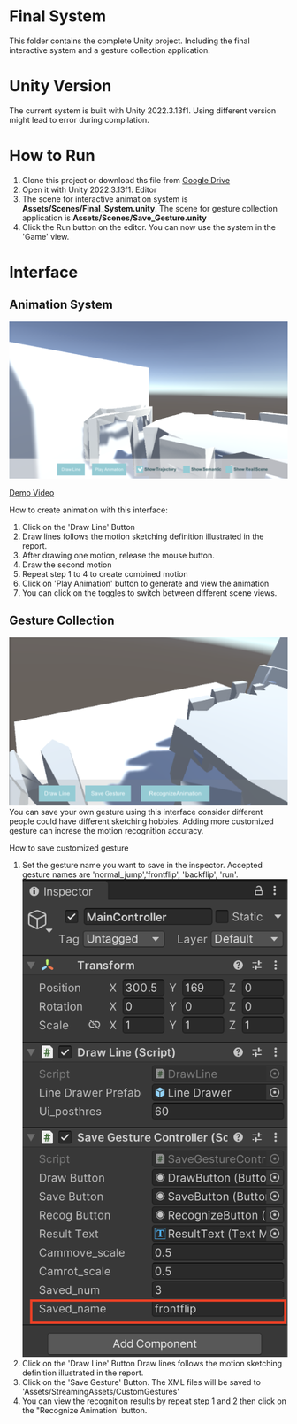 # Final System
This folder contains the complete Unity project. Including the final interactive system and a gesture collection application. 

# Unity Version
The current system is built with Unity 2022.3.13f1. Using different version might lead to error during compilation.

# How to Run
1. Clone this project or download ths file from [Google Drive](https://drive.google.com/file/d/1mr1S-H8ROfGjEYZbthwrXQ6j2vrY0Civ/view?usp=sharing)
2. Open it with Unity 2022.3.13f1. Editor
3. The scene for interactive animation system is **Assets/Scenes/Final_System.unity**. The scene for gesture collection application is **Assets/Scenes/Save_Gesture.unity**
4. Click the Run button on the editor. You can now use the system in the 'Game' view.

# Interface
## Animation System
<img src="https://github.com/kexinzhengn/FinalProject/blob/main/FinalSystem/imgs/system_interface.png" width="600">

[Demo Video](https://www.youtube.com/watch?v=KA6DG1JrHv8)

How to create animation with this interface:

1. Click on the 'Draw Line' Button
2. Draw lines follows the motion sketching definition illustrated in the report.
3. After drawing one motion, release the mouse button.
4. Draw the second motion
5. Repeat step 1 to 4 to create combined motion
6. Click on 'Play Animation' button to generate and view the animation
7. You can click on the toggles to switch between different scene views.

## Gesture Collection
<img src="https://github.com/kexinzhengn/FinalProject/blob/main/FinalSystem/imgs/save_interface.png" width="600">
You can save your own gesture using this interface consider different people could have different sketching hobbies. Adding more customized gesture can increse the motion recognition accuracy.

How to save customized gesture
1.  Set the gesture name you want to save in the inspector. Accepted gesture names are 'normal_jump','frontflip', 'backflip', 'run'.<img src="https://github.com/kexinzhengn/FinalProject/blob/main/FinalSystem/imgs/inspector.png" width="600">
2. Click on the 'Draw Line' Button Draw lines follows the motion sketching definition illustrated in the report.
3. Click on the 'Save Gesture' Button. The XML files will be saved to 'Assets/StreamingAssets/CustomGestures'
4. You can view the recognition results by repeat step 1 and 2 then click on the "Recognize Animation' button.
